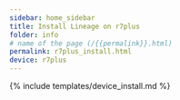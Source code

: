 ```yaml
---
sidebar: home_sidebar
title: Install Lineage on r7plus
folder: info
# name of the page (/{{permalink}}.html)
permalink: r7plus_install.html
device: r7plus
---
```

{% include templates/device_install.md %}
